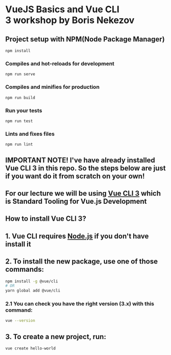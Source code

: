 # VueJS Basics and Vue CLI 3 workshop by Boris Nekezov

## Project setup with NPM(Node Package Manager)
```
npm install 
```

### Compiles and hot-reloads for development
```
npm run serve
```

### Compiles and minifies for production
```
npm run build
```

### Run your tests
```
npm run test
```

### Lints and fixes files
```
npm run lint
```
## IMPORTANT NOTE! I've have already installed Vue CLI 3 in this repo. So the steps below are just if you want do it from scratch on your own!

## For our lecture we will be using [Vue CLI 3](https://cli.vuejs.org/) which is Standard Tooling for Vue.js Development 

## How to install Vue CLI 3?

## 1. Vue CLI requires [Node.js](https://nodejs.org/en/) if you don't have install it

## 2. To install the new package, use one of those commands:

```sh
npm install -g @vue/cli
# OR
yarn global add @vue/cli
```

### 2.1 You can check you have the right version (3.x) with this command:

```sh
vue --version
```
## 3. To create a new project, run:

```sh
vue create hello-world
```





